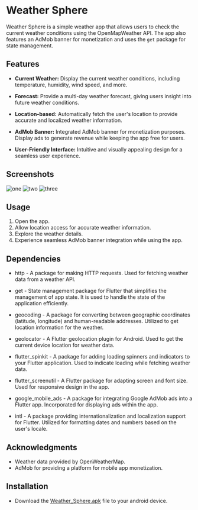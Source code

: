 # Weather Sphere

Weather Sphere is a simple weather app that allows users to check the current weather conditions using the OpenMapWeather API. The app also features an AdMob banner for monetization and uses the `get` package for state management.

## Features
- **Current Weather:** Display the current weather conditions, including temperature, humidity, wind speed, and more.

- **Forecast:** Provide a multi-day weather forecast, giving users insight into future weather conditions.

- **Location-based:** Automatically fetch the user's location to provide accurate and localized weather information.

- **AdMob Banner:** Integrated AdMob banner for monetization purposes. Display ads to generate revenue while keeping the app free for users.

- **User-Friendly Interface:** Intuitive and visually appealing design for a seamless user experience.

## Screenshots
![one](https://github.com/BhatiaChirag2002/Weather-Sphere/assets/132827771/912e85d6-bb0e-4296-a169-f0848e87e5bd)
![two](https://github.com/BhatiaChirag2002/Weather-Sphere/assets/132827771/465f22b7-ba95-4de5-851b-b79542d4b4db)
![three](https://github.com/BhatiaChirag2002/Weather-Sphere/assets/132827771/f4860293-9fc9-4e12-8de7-9551c6f2d761)




## Usage
1. Open the app.
2. Allow location access for accurate weather information.
3. Explore the weather details.
4. Experience seamless AdMob banner integration while using the app.

## Dependencies
- http - A package for making HTTP requests. Used for fetching weather data from a weather API.

- get - State management package for Flutter that simplifies the management of app state. It is used to handle the state of the application efficiently.

- geocoding - A package for converting between geographic coordinates (latitude, longitude) and human-readable addresses. Utilized to get location information for the weather.

- geolocator - A Flutter geolocation plugin for Android. Used to get the current device location for weather data.

- flutter_spinkit - A package for adding loading spinners and indicators to your Flutter application. Used to indicate loading while fetching weather data.

- flutter_screenutil - A Flutter package for adapting screen and font size. Used for responsive design in the app.

- google_mobile_ads - A package for integrating Google AdMob ads into a Flutter app. Incorporated for displaying ads within the app.

- intl - A package providing internationalization and localization support for Flutter. Utilized for formatting dates and numbers based on the user's locale.

## Acknowledgments
- Weather data provided by OpenWeatherMap.
- AdMob for providing a platform for mobile app monetization.

## Installation
- Download the [Weather_Sphere.apk](https://drive.google.com/file/d/1Uz642m55TltkeshwRX0Mi_MoRzgFBix6/view?usp=drive_link) file to your android device.
